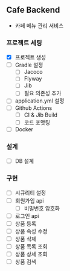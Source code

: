## Cafe Backend
- 카페 메뉴 관리 서비스

### 프로젝트 세팅
- [x] 프로젝트 생성
- [ ] Gradle 설정
    - [ ] Jacoco
    - [ ] Flyway
    - [ ] Jib
    - [ ] 필요 의존성 추가
- [ ] application.yml 설정
- [ ] Github Actions
    - [ ] CI & Jib Build
    - [ ] 코드 포맷팅
- [ ] Docker

### 설계
- [ ] DB 설계

### 구현
- [ ] 시큐리티 설정
- [ ] 회원가입 api
    - [ ] 비밀번호 암호화
- [ ] 로그인 api
- [ ] 상품 등록
- [ ] 상품 속성 수정
- [ ] 상품 삭제
- [ ] 상품 목록 조회
- [ ] 상품 상세 조회
- [ ] 상품 검색
